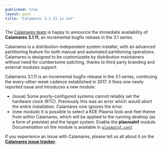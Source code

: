 ```yaml
---
published: true
layout: post
title: "Calamares 3.1.11 is out"
---
```

The [Calamares team](https://calamares.io/team/) is happy to announce
the immediate availability of **Calamares 3.1.11**,
an incremental bugfix release in the 3.1 series.

Calamares is a distribution-independent system installer, with an
advanced partitioning feature for both manual and automated partitioning
operations.
Calamares is designed to be customizable by distribution maintainers
without need for cumbersome patching, thanks to third party branding
and external modules support.

<!--more-->

Calamares 3.1.11 is an incremental bugfix release in the 3.1 series,
continuing the every-other-week cadence established in 2017.
It fixes one newly reported issue and introduces a new module:
 - (issue) Some poorly-configured systems cannot reliably set the hardware
   clock (RTC). Previously this was an error which would abort the entire
   installation. Calamares now ignores the error.
 - (new module) It is possible to select a KDE Plasma look-and-feel theme
   from within Calamares, which will be applied to the running desktop
   (as a form of preview) and the target system. Enable the 
   **plasmalnf** module. Documentation on the module is available in
   [`plasmalnf.conf`](https://github.com/calamares/calamares/blob/calamares/src/modules/plasmalnf/plasmalnf.conf)

If you experience an issue with Calamares, please tell us all about it on the
[**Calamares issue tracker**](https://github.com/calamares/calamares/issues).
